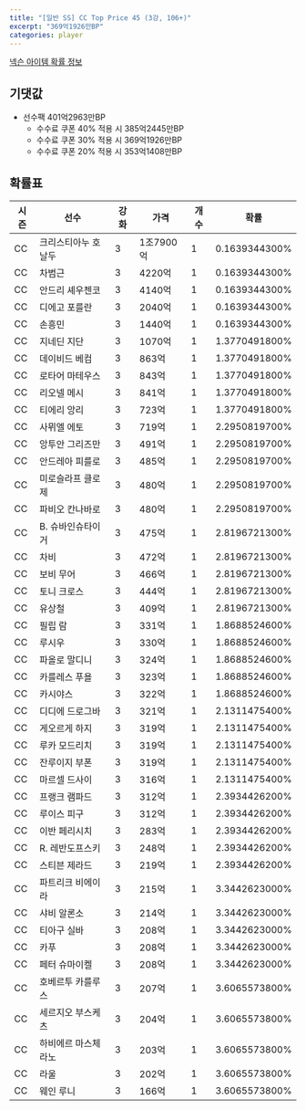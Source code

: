 ```yaml
---
title: "[일반 SS] CC Top Price 45 (3강, 106+)"
excerpt: "369억1926만BP"
categories: player
---
```

[넥슨 아이템 확률 정보](http://iteminfo.nexon.com/probability/fo4?sn=7403)

## 기댓값
  - 선수팩 401억2963만BP
    - 수수료 쿠폰 40% 적용 시 385억2445만BP
    - 수수료 쿠폰 30% 적용 시 369억1926만BP
    - 수수료 쿠폰 20% 적용 시 353억1408만BP


## 확률표

|시즌|선수|강화|가격|개수|확률|
|---|---|---|---|---|---|
|CC|크리스티아누 호날두|3|1조7900억|1|0.1639344300%|
|CC|차범근|3|4220억|1|0.1639344300%|
|CC|안드리 셰우첸코|3|4140억|1|0.1639344300%|
|CC|디에고 포를란|3|2040억|1|0.1639344300%|
|CC|손흥민|3|1440억|1|0.1639344300%|
|CC|지네딘 지단|3|1070억|1|1.3770491800%|
|CC|데이비드 베컴|3|863억|1|1.3770491800%|
|CC|로타어 마테우스|3|843억|1|1.3770491800%|
|CC|리오넬 메시|3|841억|1|1.3770491800%|
|CC|티에리 앙리|3|723억|1|1.3770491800%|
|CC|사뮈엘 에토|3|719억|1|2.2950819700%|
|CC|앙투안 그리즈만|3|491억|1|2.2950819700%|
|CC|안드레아 피를로|3|485억|1|2.2950819700%|
|CC|미로슬라프 클로제|3|480억|1|2.2950819700%|
|CC|파비오 칸나바로|3|480억|1|2.2950819700%|
|CC|B. 슈바인슈타이거|3|475억|1|2.8196721300%|
|CC|차비|3|472억|1|2.8196721300%|
|CC|보비 무어|3|466억|1|2.8196721300%|
|CC|토니 크로스|3|444억|1|2.8196721300%|
|CC|유상철|3|409억|1|2.8196721300%|
|CC|필립 람|3|331억|1|1.8688524600%|
|CC|루시우|3|330억|1|1.8688524600%|
|CC|파올로 말디니|3|324억|1|1.8688524600%|
|CC|카를레스 푸욜|3|323억|1|1.8688524600%|
|CC|카시야스|3|322억|1|1.8688524600%|
|CC|디디에 드로그바|3|321억|1|2.1311475400%|
|CC|게오르게 하지|3|319억|1|2.1311475400%|
|CC|루카 모드리치|3|319억|1|2.1311475400%|
|CC|잔루이지 부폰|3|319억|1|2.1311475400%|
|CC|마르셀 드사이|3|316억|1|2.1311475400%|
|CC|프랭크 램파드|3|312억|1|2.3934426200%|
|CC|루이스 피구|3|312억|1|2.3934426200%|
|CC|이반 페리시치|3|283억|1|2.3934426200%|
|CC|R. 레반도프스키|3|248억|1|2.3934426200%|
|CC|스티븐 제라드|3|219억|1|2.3934426200%|
|CC|파트리크 비에이라|3|215억|1|3.3442623000%|
|CC|샤비 알론소|3|214억|1|3.3442623000%|
|CC|티아구 실바|3|208억|1|3.3442623000%|
|CC|카푸|3|208억|1|3.3442623000%|
|CC|페터 슈마이켈|3|208억|1|3.3442623000%|
|CC|호베르투 카를루스|3|207억|1|3.6065573800%|
|CC|세르지오 부스케츠|3|204억|1|3.6065573800%|
|CC|하비에르 마스체라노|3|203억|1|3.6065573800%|
|CC|라울|3|202억|1|3.6065573800%|
|CC|웨인 루니|3|166억|1|3.6065573800%|
